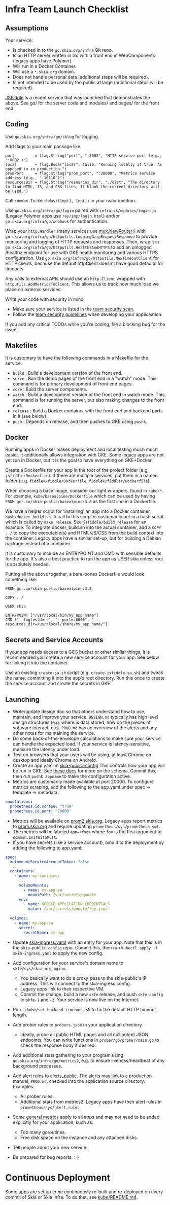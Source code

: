 # Infra Team Launch Checklist

## Assumptions

Your service:

- Is checked in to the `go.skia.org/infra` Git repo.
- Is an HTTP server written in Go with a front end in WebComponents (legacy apps have Polymer)
- Will run in a Docker Container.
- Will use a `*.skia.org` domain.
- Does not handle personal data (additional steps will be required).
- Is not intended to be used by the public at large (additional steps will be required).

[JSFiddle](https://github.com/google/skia-buildbot/tree/master/jsfiddle) is a recent service
that was launched that demonstrates the above. See go/ for the server code and
modules/ and pages/ for the front end.

## Coding

Use `go.skia.org/infra/go/sklog` for logging.

Add flags to your main package like:

    port         = flag.String("port", ":8002", "HTTP service port (e.g., ':8002')")
    local        = flag.Bool("local", false, "Running locally if true. As opposed to in production.")
    promPort     = flag.String("prom_port", ":20000", "Metrics service address (e.g., ':10110')")
    resourcesDir = flag.String("resources_dir", "./dist", "The directory to find HTML, JS, and CSS files. If blank the current directory will be used.")


Call `common.InitWithMust([opt], [opt])` in your main function.

Use `go.skia.org/infra/go/login` paired with `infra-sk/modules/login.js`
(Legacy Polymer apps use `res/imp/login.html`) and/or
`go.skia.org/infra/go/webhook` for authentication.

Wrap your `http.Handler` (many services use [mux.NewRouter()](https://github.com/gorilla/mux) with
`go.skia.org/infra/go/httputils.LoggingGzipRequestResponse` to provide monitoring and
logging of HTTP requests and responses. Then, wrap it in
`go.skia.org/infra/go/httputils.HealthzAndHTTPS` to add an unlogged /healthz endpoint for use
with GKE health monitoring and various HTTPS configuration.
Use `go.skia.org/infra/go/httputils.NewTimeoutClient` for HTTP clients, because the default
httpClient doesn't have good defaults for timeouts.

Any calls to external APIs should use an `http.Client` wrapped with
`httputils.AddMetricsToClient`. This allows us to track how much load we place on
external services.

Write your code with security in mind:

- Make sure your service is listed in the [team security scan](http://go/skia-infra-scan).
- Follow the [team security guidelines](http://go/skia-infra-sec) when developing your applicaation.

If you add any critical TODOs while you're coding, file a blocking bug for the issue.


## Makefiles

It is customary to have the following commands in a Makefile for the service.

  - `build` : Build a development version of the front end.
  - `serve` : Run the demo pages of the front end in a "watch" mode. This command is for
primary development of front end pages.
  - `core` : Build the server components.
  - `watch` : Build a development version of the front end in watch mode. This command is
for running the server, but also making changes to the front end.
  - `release` : Build a Docker container with the front end and backend parts in it (see below).
  - `push` : Depends on release, and then pushes to GKE using `pushk`.

## Docker

Running apps in Docker makes deployment and local testing much much easier.
It additionally allows integration with GKE. Some legacy apps are not yet
run in Docker, but it is the goal to have everything on GKE+Docker.

Create a Dockerfile for your app in the root of the project folder
(e.g. `jsfiddle/Dockerfile`). If there are multiple services, put them in a named folder
(e.g. `fiddlek/fiddle/Dockerfile`, `fiddlek/fiddler/Dockerfile`).

When choosing a base image, consider our light wrappers, found in `kube/*`.
For example, `kube/basealpine/Dockerfile` which can be used by having
`FROM gcr.io/skia-public/basealpine:3.8` as the first line in a Dockerfile.

We have a helper script for 'installing' an app into a Docker container,
`bash/docker_build.sh`. A call to this script is customarily put in a bash
script which is called by `make release`. See `jsfiddle/build_release`
for an example. To integrate docker_build.sh into the actual container, add
a `COPY . /` to copy the executable(s) and HTML/JS/CSS from the build context
into the container. Legacy apps have a similar set-up, but for building a
Debian package instead of a container.

It is customary to include an ENTRYPOINT and CMD with sensible defaults
for the app. It's also a best practice to run the app as USER skia unless
root is absolutely needed.

Putting all the above together, a bare-bones Dockerfile would look something like:

    FROM gcr.io/skia-public/basealpine:3.8

    COPY . /

    USER skia

    ENTRYPOINT ["/usr/local/bin/my_app_name"]
    CMD ["--logtostderr", "--port=:8000", "--resources_dir=/usr/local/share/my_app_name/"]

## Secrets and Service Accounts

If your app needs access to a GCS bucket or other similar things, it is recommended
you create a new service account for your app. See below for linking it into the
container.

Use an existing `create-sa.sh` script (e.g. `create-jsfiddle-sa.sh`) and tweak
the name, committing it into the app's root directory. Run this once to create
the service account and create the secrets in GKE.

## Launching

- Write/update design doc so that others understand how to use, maintain, and
  improve your service. `DESIGN.md` typically has high level design structures
  (e.g. where is data stored, how do the pieces of software interact, etc).
  `PROD.md` has an overview of the alerts and any other notes for maintaining the
  service.
- Do some back-of-the-envelope calculations to make sure your service can handle
  the expected load. If your service is latency-sensitive, measure the latency
  under load.
- Test on browsers that your users will be using, at least Chrome on desktop and
  ideally Chrome on Android.
- Create an app.yaml in [skia-public-config](https://skia.googlesource.com/skia-public-config/+/master/)
This controls how your app will be run in GKE. See
[these docs](https://kubernetes.io/docs/concepts/services-networking/connect-applications-service/)
for more on the schema. Commit this, then run `pushk appname` to make the configuration
active.
- Metrics are customarily made available at port 20000. To configure metrics scraping,
  add the following to the app.yaml under spec -> template -> metadata:

```yaml
annotations:
  prometheus.io.scrape: "true"
  prometheus.io.port: "20000"
```

- Metrics will be available on [prom2.skia.org](https://prom2.skia.org/). Legacy apps report metrics
to [prom.skia.org](https://prom.skia.org/) and require updating `prometheus/sys/prometheus.yml`.
- The metrics will be labeled `app=<foo>` where `foo` is the first argument to
  `common.InitWithMust`.
- If you have secrets (like a service account), bind it to the deployment by adding
the following to app.yaml:

```yaml
spec:
  automountServiceAccountToken: false
  ...
  containers:
    - name: my-container
      ...
      volumeMounts:
        - name: my-app-sa
          mountPath: /var/secrets/google
      env:
        - name: GOOGLE_APPLICATION_CREDENTIALS
          value: /var/secrets/google/key.json
      ...
  volumes:
    - name: my-app-sa
      secret:
        secretName: my-app
```

- Update [skia-ingress.yaml](https://skia.googlesource.com/skia-public-config/+/master/skia-ingress.yaml)
with an entry for your app. Note that this is in the `skia-public-config` repo.
Commit this, then run `kubectl apply -f skia-ingress.yaml` to apply the new config.
- Add configuration for your service's domain name to
  `skfe/sys/skia_org_nginx`.
  - You basically want to do a proxy_pass to the skia-public's IP address. This will connect to
    the skia-ingress config.
  - Legacy apps link to their respective VM.
  - Commit the change, build a new `skfe` release, and
  push `skfe-config` to `skfe-1` and `-2`. Your service is now live on the
  Internet.

- Run `./kube/set-backend-timeouts.sh` to fix the default HTTP timeout length.
- Add prober rules to `probers.json` in your application directory.

    - Ideally, probe all public HTML pages and all nullipotent JSON endpoints.
      You can write functions in `prober/go/prober/main.go` to check the
      response body if desired.

- Add additional stats gathering to your program using
  `go.skia.org/infra/go/metrics2`, e.g. to ensure liveness/heartbeat of any
  background processes.

- Add alert rules to [alerts_public](https://skia.googlesource.com/buildbot/+/master/promk/prometheus/alerts_public.yml).
   The alerts may link to a production manual, `PROD.md`, checked into the
  application source directory. Examples:
    - All prober rules.
    - Additional stats from metrics2.
  Legacy apps have their alert rules in `prometheus/sys/alert.rules`

- Some [general metrics](https://skia.googlesource.com/buildbot/+/master/promk/prometheus/alerts_general.yml)
apply to all apps and may not need to be added
  explicitly for your application, such as:
    - Too many goroutines.
    - Free disk space on the instance and any attached disks.
- Tell people about your new service.
- Be prepared for bug reports. :-)


Continuous Deployment
=====================
Some apps are set up to be continuously re-built and re-deployed on every commit of Skia
or Skia Infra. To do that, see [kube/README.md](./kube/README.md).
